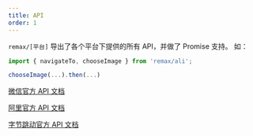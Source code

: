 ```yaml
---
title: API
order: 1
---
```


`remax/[平台]` 导出了各个平台下提供的所有 API，并做了 Promise 支持。 如：

```jsx
import { navigateTo, chooseImage } from 'remax/ali';

chooseImage(...).then(...)
```

[微信官方 API 文档](https://developers.weixin.qq.com/miniprogram/dev/api/)

[阿里官方 API 文档](https://opendocs.alipay.com/mini/api)

[字节跳动官方 API 文档](https://microapp.bytedance.com/dev/cn/mini-app/develop/api/foundation/tt.caniuse)
